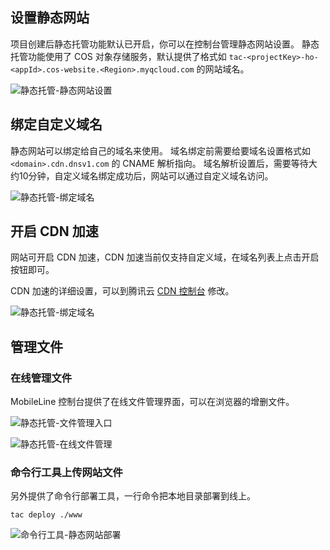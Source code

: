 ## 设置静态网站

项目创建后静态托管功能默认已开启，你可以在控制台管理静态网站设置。
静态托管功能使用了 COS 对象存储服务，默认提供了格式如 `tac-<projectKey>-ho-<appId>.cos-website.<Region>.myqcloud.com` 的网站域名。

![静态托管-静态网站设置](https://tacimg-1253960454.cos.ap-guangzhou.myqcloud.com/guides/hosting/静态托管-静态网站设置.png)

## 绑定自定义域名

静态网站可以绑定给自己的域名来使用。
域名绑定前需要给要域名设置格式如 `<domain>.cdn.dnsv1.com` 的 CNAME 解析指向。
域名解析设置后，需要等待大约10分钟，自定义域名绑定成功后，网站可以通过自定义域名访问。

![静态托管-绑定域名](https://tacimg-1253960454.cos.ap-guangzhou.myqcloud.com/guides/hosting/静态托管-绑定域名.png)

## 开启 CDN 加速

网站可开启 CDN 加速，CDN 加速当前仅支持自定义域，在域名列表上点击开启按钮即可。

CDN 加速的详细设置，可以到腾讯云 [CDN 控制台](https://console.cloud.tencent.com/cdn) 修改。

![静态托管-绑定域名](https://tacimg-1253960454.cos.ap-guangzhou.myqcloud.com/guides/hosting/静态托管-绑定域名.png)

## 管理文件

### 在线管理文件

MobileLine 控制台提供了在线文件管理界面，可以在浏览器的增删文件。

![静态托管-文件管理入口](https://tacimg-1253960454.cos.ap-guangzhou.myqcloud.com/guides/hosting/静态托管-文件管理入口.png)

![静态托管-在线文件管理](https://tacimg-1253960454.cos.ap-guangzhou.myqcloud.com/guides/hosting/静态托管-在线文件管理.png)

### 命令行工具上传网站文件

另外提供了命令行部署工具，一行命令把本地目录部署到线上。

```shell
tac deploy ./www
```

![命令行工具-静态网站部署](https://tacimg-1253960454.cos.ap-guangzhou.myqcloud.com/guides/hosting/命令行工具-静态网站部署.png)